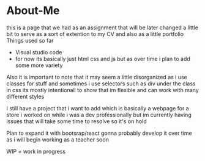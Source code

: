 # About-Me
this is a page that we had as an assignment that will be later changed a little bit to serve as a sort of extention to my CV and also as a little portfolio
Things used so far
- Visual studio code
- for now its basically just html css and js but as over time i plan to add some more variety

Also it is important to note that it may seem a little disorganized as i use classes for stuff and sometimes i use selectors such as div under the class in css its mostly intentionall to show that im flexible and can work with many different styles 

I still have a project that i want to add which is basically a webpage for a store i worked on while i was a dev professionally but im currently having issues that will take some time to resolve so it's on hold

Plan to expand it with bootsrap/react gonna probably develop it over time as i will begin working as a teacher soon

WIP = work in progress

